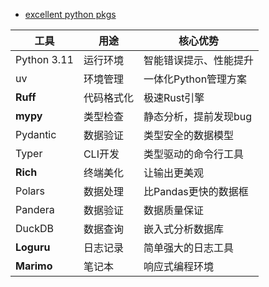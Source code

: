-  [excellent python pkgs](https://www.zhihu.com/question/317758961/answer/1923959912158963183?share_code=VO9v5lei243m&utm_psn=1943781882861953576)

| 工具          | 用途    | 核心优势          |
| ----------- | ----- | ------------- |
| Python 3.11 | 运行环境  | 智能错误提示、性能提升   |
| uv          | 环境管理  | 一体化Python管理方案 |
| **Ruff**    | 代码格式化 | 极速Rust引擎      |
| **mypy**    | 类型检查  | 静态分析，提前发现bug  |
| Pydantic    | 数据验证  | 类型安全的数据模型     |
| Typer       | CLI开发 | 类型驱动的命令行工具    |
| **Rich**    | 终端美化  | 让输出更美观        |
| Polars      | 数据处理  | 比Pandas更快的数据框 |
| Pandera     | 数据验证  | 数据质量保证        |
| DuckDB      | 数据查询  | 嵌入式分析数据库      |
| **Loguru**  | 日志记录  | 简单强大的日志工具     |
| **Marimo**  | 笔记本   | 响应式编程环境       |
